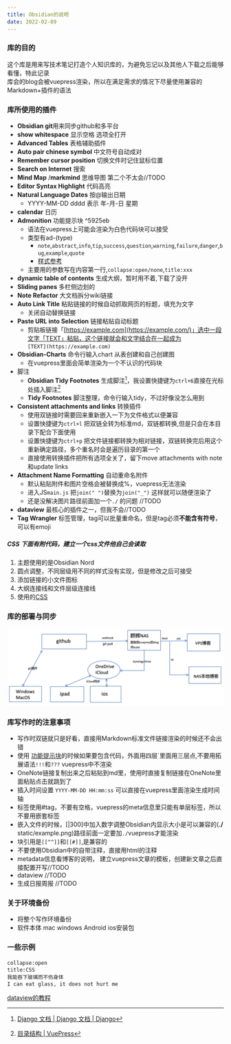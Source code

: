```yaml
---
title: Obsidian的说明  
date: 2022-02-09  
---
```


###  库的目的 
这个库是用来写技术笔记打造个人知识库的，为避免忘记以及其他人下载之后能够看懂，特此记录  
库会的blog会被vuepress渲染，所以在满足需求的情况下尽量使用兼容的Markdown+插件的语法
### 库所使用的插件
- **Obsidian git**用来同步github和多平台
- **show whitespace** 显示空格 选项全打开
- **Advanced Tables** 表格辅助插件
- **Auto pair chinese symbol** 中文符号自动成对
- **Remember cursor position** 切换文件时记住鼠标位置
- **Search on Internet** 搜索
- **Mind Map** /**markmind** 思维导图 第二个不太会//TODO
- **Editor Syntax Highlight** 代码高亮
- **Natural Language Dates** 按@输出日期
    - YYYY-MM-DD dddd 表示 年-月-日 星期
- **calendar** 日历
- **Admonition** 功能提示块 ^5925eb
    - 语法在vuepress上可能会渲染为白色代码块可以接受
    - 类型有ad-(type)
        - `note`,`abstract`,`info`,`tip`,`success`,`question`,`warning`,`failure`,`danger`,`bug`,`example`,`quote`
        - [样式参考](https://squidfunk.github.io/mkdocs-material/reference/admonitions/#inline-blocks)
    - 主要用的参数写在内容第一行,`collapse:open/none`,`title:xxx`
- **dynamic table of contents** 生成大纲，暂时用不着,下载了没开
- **Sliding panes** 多栏侧边划的
- **Note Refactor** 大文档拆分wiki链接
- **Auto Link Title** 粘贴链接的时候自动抓取网页的标题，填充为文字
    - 关闭自动替换链接
- **Paste URL into Selection** 链接粘贴自动标题
    - 剪贴板链接「[https://example.com](https://example.com/)」选中一段文字「TEXT」粘贴，这个链接就会和文字结合在一起成为  
    `[TEXT](https://example.com)`
- **Obsidian-Charts** 命令行输入chart 从表创建和自己创建图
    - 在vuepress里面会简单渲染为一个不认识的代码块
- 脚注
    - **Obsidian Tidy Footnotes** 生成脚注[^1]，我设置快捷键为`ctrl+6`直接在光标处插入脚注[^2]
    - **Tidy Footnotes** 脚注整理，命令行输入tidy，不过好像没怎么用到
-  **Consistent attachments and links** 转换插件
    - 使用双链接时需要回来重新嵌入一下为文件格式以便兼容
    - 设置快捷键为`ctrl+l` 把双链全转为标准md，双链都转换,但是只会在本目录下配合下面使用
    - 设置快捷键为`ctrl+p` 把文件链接都转换为相对链接，双链转换完后用这个重新确定路径，多个重名时会是遍历目录的第一个
    - 直接使用转换插件把所有选项全关了，留下move attachments with note和update links
- **Attachment Name Formatting** 自动重命名附件
    - 默认粘贴附件和图片空格会被替换成%，vuepress无法渲染
    - 进入JS`main.js` 把`join(" ")`替换为`join("_")` 这样就可以随便渲染了
    - 还是没解决图片路径前面加一个`./` 的问题 //TODO
- **dataview** 最核心的插件之一，但我不会//TODO
- **Tag Wrangler** 标签管理，tag可以批量重命名，但是tag必须**不能含有符号**，可以有emoji
##### CSS 下面有附代码，建立一个css文件他自己会读取
1. 主题使用的是Obsidian Nord
2. 圆点调整，不同层级用不同的样式没有实现，但是修改之后可接受
3. 添加链接的小文件图标
4. 大纲连接线和文件层级连接线
5. 使用的[CSS]()
### 库的部署与同步
![|900](./static/Obsidian_images_1.png)
### 库写作时的注意事项
- 写作时双链就只是好看，直接用Markdown标准文件链接渲染的时候还不会出错
- 使用 [功能提示块](#^5925eb)的时候如果要包含代码，外面用四层\`里面用三层点,不要用拓展语法`!!!`和`???` vuepress中不渲染
- OneNote链接复制出来之后粘贴到md里，使用时直接复制链接在OneNote里面粘贴点击就跳到了
- 插入时间设置 `YYYY-MM-DD HH:mm:ss` 可以直接在vuepress里面渲染生成时间轴
- 标签使用\#tag，不要有空格，vuepress的meta信息里只能有单层标签，所以不要用嵌套标签
- 嵌入文件的时候，[|300]中加入数字调整Obsidian内显示大小是可以兼容的(**./** static/example.png)路径前面一定要加`./`vuepress才能渲染
- 块引用是`[[^^]]`和`[[#]]`,是兼容的
- 不要使用Obsidian中的自带注释，直接用html的注释
- metadata信息看博客的说明， 建立vuepress文章的模板，创建新文章之后直接配置开写//TODO
- dataview //TODO
- 生成日报周报 //TODO
### 关于环境备份
- 将整个写作环境备份
- 软件本体 mac windows Android ios安装包
### 一些示例
````ad-note 
collapse:open
title:CSS
我能吞下玻璃而不伤身体  
I can eat glass, it does not hurt me
````
[dataview的教程](https://zhuanlan.zhihu.com/p/393550306)

[^1]: [Django 文档 | Django 文档 | Django](https://docs.djangoproject.com/zh-hans/2.2/)  
[^2]: [目录结构 | VuePress](https://v1.vuepress.vuejs.org/zh/guide/directory-structure.html)  


